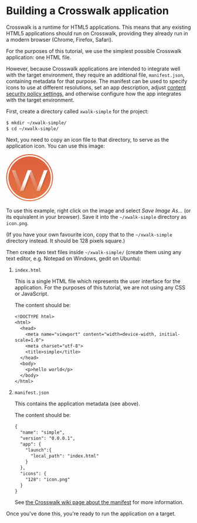 # Building a Crosswalk application

Crosswalk is a runtime for HTML5 applications. This means that any existing HTML5 applications should run on Crosswalk, providing they already run in a modern browser (Chrome, Firefox, Safari).

For the purposes of this tutorial, we use the simplest possible Crosswalk application: one HTML file.

However, because Crosswalk applications are intended to integrate well with the target environment, they require an additional file, `manifest.json`, containing metadata for that purpose. The manifest can be used to specify icons to use at different resolutions, set an app description, adjust [content security policy settings](http://developer.chrome.com/extensions/contentSecurityPolicy.html), and otherwise configure how the app integrates with the target environment.

First, create a directory called `xwalk-simple` for the project:

    $ mkdir ~/xwalk-simple/
    $ cd ~/xwalk-simple/

Next, you need to copy an icon file to that directory, to serve as the application icon. You can use this image:

<img src="assets/icon.png">

To use this example, right click on the image and select <em>Save Image As...</em> (or its equivalent in your browser). Save it into the `~/xwalk-simple` directory as `icon.png`.

(If you have your own favourite icon, copy that to the `~/xwalk-simple` directory instead. It should be 128 pixels square.)

Then create two text files inside `~/xwalk-simple/` (create them using any text editor, e.g. Notepad on Windows, gedit on Ubuntu):

1.  `index.html`

    This is a single HTML file which represents the user interface for the application. For the purposes of this tutorial, we are not using any CSS or JavaScript.

    The content should be:

        <!DOCTYPE html>
        <html>
          <head>
            <meta name="viewport" content="width=device-width, initial-scale=1.0">
            <meta charset="utf-8">
            <title>simple</title>
          </head>
          <body>
            <p>hello world</p>
          </body>
        </html>

2.  `manifest.json`

    This contains the application metadata (see above).

    The content should be:

        {
          "name": "simple",
          "version": "0.0.0.1",
          "app": {
            "launch":{
              "local_path": "index.html"
            }
          },
          "icons": {
            "128": "icon.png"
          }
        }

    See [the Crosswalk wiki page about the manifest](#wiki/Crosswalk-manifest) for more information.

Once you've done this, you're ready to run the application on a target.
